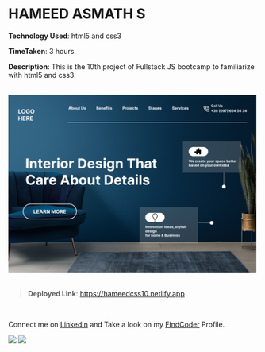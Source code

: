 # HAMEED ASMATH S

**Technology Used**: html5 and css3

**TimeTaken**: 3 hours

**Description**: This is the 10th project of Fullstack JS bootcamp to familiarize with html5 and css3.  
<br>


![](./10.png)
<br><br>

> **Deployed Link**:  https://hameedcss10.netlify.app

<br>

Connect me on [LinkedIn](https://www.linkedin.com/in/hameed-asmath-973462191) and Take a look on my [FindCoder](https://www.findcoder.io/u/hameed) Profile.

![](https://img.shields.io/badge/LinkedIn-0077B5?style=for-the-badge&logo=linkedin&logoColor=white)
![](https://img.shields.io/badge/-FindCoder-brightgreen)




